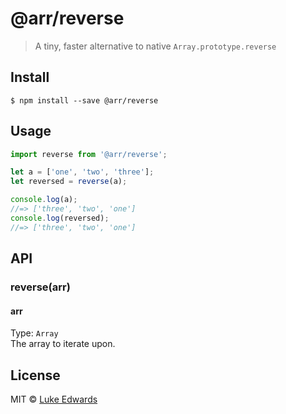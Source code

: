 # @arr/reverse

> A tiny, faster alternative to native `Array.prototype.reverse`

## Install

```
$ npm install --save @arr/reverse
```

## Usage

```js
import reverse from '@arr/reverse';

let a = ['one', 'two', 'three'];
let reversed = reverse(a);

console.log(a);
//=> ['three', 'two', 'one']
console.log(reversed);
//=> ['three', 'two', 'one']
```

## API

### reverse(arr)

#### arr
Type: `Array`<br>
The array to iterate upon.


## License

MIT © [Luke Edwards](http://lukeed.com)
